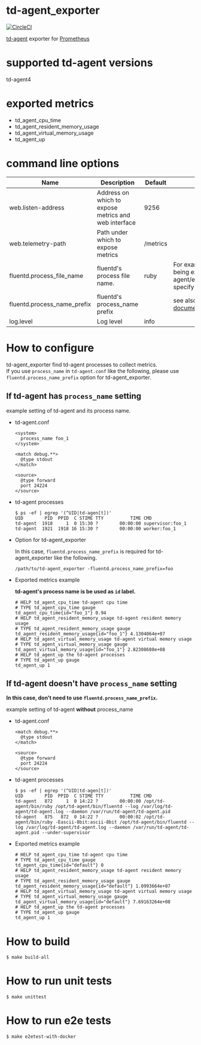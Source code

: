 # td-agent_exporter

[![CircleCI](https://circleci.com/gh/matsumana/td-agent_exporter/tree/main.svg?style=shield)](https://app.circleci.com/pipelines/github/matsumana/td-agent_exporter?branch=main)

[td-agent](https://docs.treasuredata.com/articles/td-agent) exporter for [Prometheus](https://prometheus.io/)

# supported td-agent versions

td-agent4

# exported metrics

- td_agent_cpu_time
- td_agent_resident_memory_usage
- td_agent_virtual_memory_usage
- td_agent_up

# command line options

Name     | Description | Default | note
---------|-------------|----|----
web.listen-address | Address on which to expose metrics and web interface | 9256 |
web.telemetry-path | Path under which to expose metrics | /metrics |
fluentd.process_file_name | fluentd's process file name. | ruby | For example, td-agent is being executed from /opt/td-agent/embedded/bin/fluentd, specify "fluentd".
fluentd.process_name_prefix | fluentd's process_name prefix | | see also: [Fluentd official documentation](http://docs.fluentd.org/v0.12/articles/config-file#processname)
log.level | Log level | info |

# How to configure

td-agent_exporter find td-agent processes to collect metrics.  
If you use `process_name` in `td-agent.conf` like the following, please use `fluentd.process_name_prefix` option for td-agent_exporter.

## If td-agent has `process_name` setting

example setting of td-agent and its process name.

- td-agent.conf
  ```
  <system>
    process_name foo_1
  </system>

  <match debug.**>
    @type stdout
  </match>

  <source>
    @type forward
    port 24224
  </source>
  ```

- td-agent processes

  ```
  $ ps -ef | egrep '(^UID|td-agen[t])'
  UID        PID  PPID  C STIME TTY          TIME CMD
  td-agent  1918     1  0 15:30 ?        00:00:00 supervisor:foo_1
  td-agent  1921  1918 16 15:30 ?        00:00:00 worker:foo_1
  ```

- Option for td-agent_exporter

  In this case, `fluentd.process_name_prefix` is required for td-agent_exporter like the following.

  ```
  /path/to/td-agent_exporter -fluentd.process_name_prefix=foo
  ```

- Exported metrics example

  __td-agent's process name is be used as `id` label.__

  ```
  # HELP td_agent_cpu_time td-agent cpu time
  # TYPE td_agent_cpu_time gauge
  td_agent_cpu_time{id="foo_1"} 0.94
  # HELP td_agent_resident_memory_usage td-agent resident memory usage
  # TYPE td_agent_resident_memory_usage gauge
  td_agent_resident_memory_usage{id="foo_1"} 4.1304064e+07
  # HELP td_agent_virtual_memory_usage td-agent virtual memory usage
  # TYPE td_agent_virtual_memory_usage gauge
  td_agent_virtual_memory_usage{id="foo_1"} 2.82308608e+08
  # HELP td_agent_up the td-agent processes
  # TYPE td_agent_up gauge
  td_agent_up 1
  ```

## If td-agent doesn't have `process_name` setting

__In this case, don't need to use `fluentd.process_name_prefix`.__

example setting of td-agent __without__ process_name

- td-agent.conf

  ```
  <match debug.**>
    @type stdout
  </match>

  <source>
    @type forward
    port 24224
  </source>
  ```

- td-agent processes

  ```
  $ ps -ef | egrep '(^UID|td-agen[t])'
  UID        PID  PPID  C STIME TTY          TIME CMD
  td-agent   872     1  0 14:22 ?        00:00:00 /opt/td-agent/bin/ruby /opt/td-agent/bin/fluentd --log /var/log/td-agent/td-agent.log --daemon /var/run/td-agent/td-agent.pid
  td-agent   875   872  0 14:22 ?        00:00:02 /opt/td-agent/bin/ruby -Eascii-8bit:ascii-8bit /opt/td-agent/bin/fluentd --log /var/log/td-agent/td-agent.log --daemon /var/run/td-agent/td-agent.pid --under-supervisor
  ```

- Exported metrics example

  ```
  # HELP td_agent_cpu_time td-agent cpu time
  # TYPE td_agent_cpu_time gauge
  td_agent_cpu_time{id="default"} 0
  # HELP td_agent_resident_memory_usage td-agent resident memory usage
  # TYPE td_agent_resident_memory_usage gauge
  td_agent_resident_memory_usage{id="default"} 1.0993664e+07
  # HELP td_agent_virtual_memory_usage td-agent virtual memory usage
  # TYPE td_agent_virtual_memory_usage gauge
  td_agent_virtual_memory_usage{id="default"} 7.69163264e+08
  # HELP td_agent_up the td-agent processes
  # TYPE td_agent_up gauge
  td_agent_up 1
  ```

# How to build

```
$ make build-all 
```

# How to run unit tests

```
$ make unittest
```

# How to run e2e tests

```
$ make e2etest-with-docker
```
